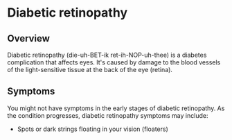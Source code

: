 # Diabetic retinopathy

## Overview

Diabetic retinopathy (die-uh-BET-ik ret-ih-NOP-uh-thee) is a diabetes complication that affects eyes. It's caused by damage to the blood vessels of the light-sensitive tissue at the back of the eye (retina).

## Symptoms

You might not have symptoms in the early stages of diabetic retinopathy. As the condition progresses, diabetic retinopathy symptoms may include:

* Spots or dark strings floating in your vision (floaters)
